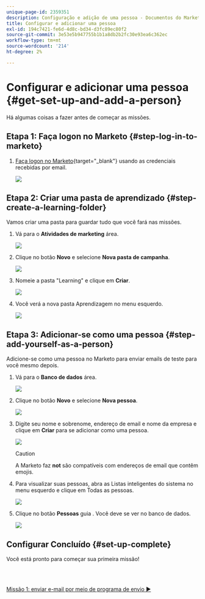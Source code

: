 ```yaml
---
unique-page-id: 2359351
description: Configuração e adição de uma pessoa - Documentos do Marketo - Documentação do produto
title: Configurar e adicionar uma pessoa
exl-id: 194c7421-fe6d-4d8c-bd34-d3fc89ec80f2
source-git-commit: 3e53e5b947755b1b1a8db2b2fc30e93ea6c362ec
workflow-type: tm+mt
source-wordcount: '214'
ht-degree: 2%

---
```


# Configurar e adicionar uma pessoa {#get-set-up-and-add-a-person}

Há algumas coisas a fazer antes de começar as missões.

## Etapa 1: Faça logon no Marketo {#step-log-in-to-marketo}

1. [Faça logon no Marketo](https://app.marketo.com){target=&quot;_blank&quot;} usando as credenciais recebidas por email.

   ![](assets/get-set-up-and-add-a-person-1.png)

## Etapa 2: Criar uma pasta de aprendizado {#step-create-a-learning-folder}

Vamos criar uma pasta para guardar tudo que você fará nas missões.

1. Vá para o **Atividades de marketing** área.

   ![](assets/get-set-up-and-add-a-person-2.png)

1. Clique no botão **Novo** e selecione **Nova pasta de campanha**.

   ![](assets/get-set-up-and-add-a-person-3.png)

1. Nomeie a pasta &quot;Learning&quot; e clique em **Criar**.

   ![](assets/get-set-up-and-add-a-person-4.png)

1. Você verá a nova pasta Aprendizagem no menu esquerdo.

   ![](assets/get-set-up-and-add-a-person-5.png)

## Etapa 3: Adicionar-se como uma pessoa {#step-add-yourself-as-a-person}

Adicione-se como uma pessoa no Marketo para enviar emails de teste para você mesmo depois.

1. Vá para o **Banco de dados** área.

   ![](assets/get-set-up-and-add-a-person-6.png)

1. Clique no botão **Novo** e selecione **Nova pessoa**.

   ![](assets/get-set-up-and-add-a-person-7.png)

1. Digite seu nome e sobrenome, endereço de email e nome da empresa e clique em **Criar** para se adicionar como uma pessoa.

   ![](assets/get-set-up-and-add-a-person-8.png)

   >[!CAUTION]
   >
   >A Marketo faz **not** são compatíveis com endereços de email que contêm emojis.

1. Para visualizar suas pessoas, abra as Listas inteligentes do sistema no menu esquerdo e clique em Todas as pessoas.

   ![](assets/get-set-up-and-add-a-person-9.png)

1. Clique no botão **Pessoas** guia . Você deve se ver no banco de dados.

   ![](assets/get-set-up-and-add-a-person-10.png)

## Configurar Concluído {#set-up-complete}

Você está pronto para começar sua primeira missão!

<br> 

[Missão 1: enviar e-mail por meio de programa de envio ►](/help/marketo/getting-started/quick-wins/send-an-email.md)
